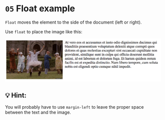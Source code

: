 # `05` Float example

`Float` moves the element to the side of the document (left or right).

Use `float` to place the image like this:

![float example](../../.learn/assets/GWK2xA2.png?raw=true)

## :bulb: Hint:

You will probably have to use `margin-left` to leave the proper space between the text and the image.